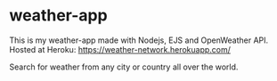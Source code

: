 # weather-app

This is my weather-app made with Nodejs, EJS and OpenWeather API.
Hosted at Heroku: https://weather-network.herokuapp.com/

Search for weather from any city or country all over the world.
